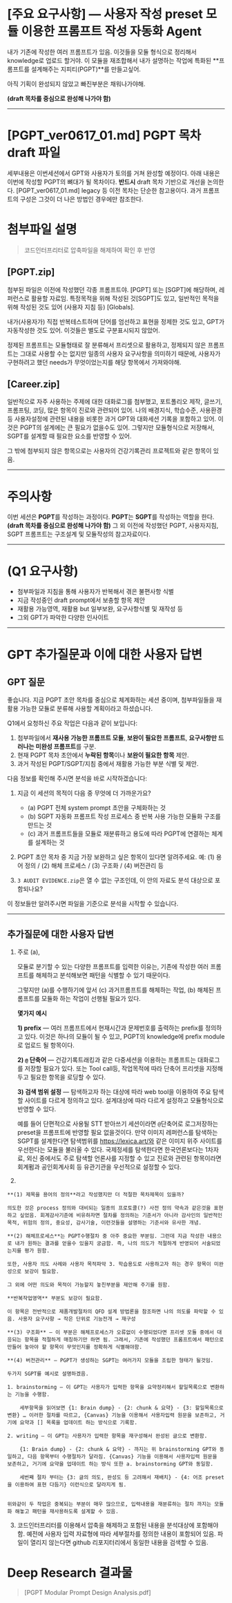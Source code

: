# [주요 요구사항] — 사용자 작성 preset 모듈 이용한 프롬프트 작성 자동화 Agent

내가 기존에 작성한 여러 프롬프트가 있음.
이것들을 모듈 형식으로 정리해서 knowledge로 업로드 할거야.
이 모듈을 재조합해서 
내가 설명하는 작업에 특화된 **프롬프트를 설계해주는 지피티(PGPT)**를 만들고싶어.

아직 기획이 완성되지 않았고 빠진부분은 채워나가야해.

**(draft 목차를 중심으로 완성해 나가야 함)**

---

# [PGPT_ver0617_01.md] PGPT 목차 draft 파일

세부내용은 이번세션에서 GPT와 사용자가 토의를 거쳐 완성할 예정이다.
아래 내용은 이번에 작성할 PGPT의 뼈대가 될 목차이다.
**반드시** draft 목차 기반으로 개선을 논의한다. [PGPT_ver0617_01.md]
legacy 등 이전 목차는 단순한 참고용이다. 
과거 프롬프트의 구성은 그것이 더 나은 방법인 경우에만 참조한다. 



# 첨부파일 설명
> 코드인터프리터로 압축파일을 해제하여 확인 후 반영

## [PGPT.zip] 

첨부된 파일은 이전에 작성했던 각종 프롬프트야. [PGPT] 또는 [SGPT]에 해당하며, 레퍼런스로 활용할 자료임.
특정목적을 위해 작성된 것[SGPT]도 있고, 일반적인 목적을 위해 작성된 것도 있어 (사용자 지침 등) [Globals].

내가(사용자가) 직접 반복테스트하며 단어를 엄선하고 표현을 정제한 것도 있고,
GPT가 자동작성한 것도 있어. 이것들은 별도로 구분표시되지 않았어.

정제된 프롬프트는 모듈형태로 잘 분류해서 프리셋으로 활용하고,
정제되지 않은 프롬프트는 그대로 사용할 수는 없지만 일종의 사용자 요구사항을 의미하기 때문에, 사용자가 구현하려고 했던 needs가 무엇이었는지를 해당 항목에서 가져와야해.

## [Career.zip]

일반적으로 자주 사용하는 주제에 대한 대화로그를 첨부했고,
포트폴리오 제작, 글쓰기, 프롬프팅, 코딩, 많은 항목이 진로와 관련되어 있어.
나의 배경지식, 학습수준, 사용환경 등 사용자설정에 관련된 내용을 비롯한
과거 GPT와 대화세션 기록을 포함하고 있어.
이것은 PGPT의 설계에는 큰 필요가 없을수도 있어.
그렇지만 모듈형식으로 저장해서, SGPT를 설계할 때 필요한 요소를 반영할 수 있어.

그 밖에 첨부되지 않은 항목으로는 사용자의 건강기록관리 프로젝트와 같은 항목이 있음.

---

# 주의사항

이번 세션은 **PGPT**를 작성하는 과정이다.
**PGPT**는 **SGPT**를 작성하는 역할을 한다.
**(draft 목차를 중심으로 완성해 나가야 함)**
그 외 이전에 작성했던 PGPT, 사용자지침, SGPT 프롬프트는 구조설계 및 모듈작성의 참고자료이다.


---

# (Q1 요구사항)

- 첨부파일과 지침을 통해 사용자가 반복해서 겪은 불편사항 식별
- 지금 작성중인 draft prompt에서 보충할 항목 제안 
- 재활용 가능영역, 재활용 but 일부보완, 요구사항식별 및 재작성 등
- 그외 GPT가 파악한 다양한 인사이트

---

# GPT 추가질문과 이에 대한 사용자 답변

## GPT 질문

좋습니다. 지금 PGPT 초안 목차를 중심으로 체계화하는 세션 중이며, 첨부파일들을 재활용 가능한 모듈로 분류해 사용할 계획이라고 하셨습니다.

Q1에서 요청하신 주요 작업은 다음과 같이 보입니다:

1. 첨부파일에서 **재사용 가능한 프롬프트 모듈**, **보완이 필요한 프롬프트**, **요구사항만 드러나는 미완성 프롬프트**를 구분.
2. 현재 PGPT 목차 초안에서 **누락된 항목**이나 **보완이 필요한 항목** 제안.
3. 과거 작성된 PGPT/SGPT/지침 중에서 재활용 가능한 부분 식별 및 제안.

다음 정보를 확인해 주시면 분석을 바로 시작하겠습니다:

1. 지금 이 세션의 목적이 다음 중 무엇에 더 가까운가요?

   * (a) PGPT 전체 system prompt 초안을 구체화하는 것
   * (b) SGPT 자동화 프롬프트 작성 프로세스 중 반복 사용 가능한 모듈화 구조를 만드는 것
   * (c) 과거 프롬프트들을 모듈로 재분류하고 용도에 따라 PGPT에 연결하는 체계를 설계하는 것

2. PGPT 초안 목차 중 지금 가장 보완하고 싶은 항목이 있다면 알려주세요. 예: (1) 용어 정의 / (2) 해체 프로세스 / (3) 구조화 / (4) 버전관리 등

3. `3 AUDIT EVIDENCE.zip`은 열 수 없는 구조인데, 이 안의 자료도 분석 대상으로 포함되나요?

이 정보들만 알려주시면 파일을 기준으로 분석을 시작할 수 있습니다.

---

## 추가질문에 대한 사용자 답변

1. 주로 (a), 
    
    모듈로 분기할 수 있는 다양한 프롬프트를 입력한 이유는, 기존에 작성한 여러 프롬프트를 해체하고 분석해보면 패턴을 식별할 수 있기 때문이다.
    
    그렇지만 (a)를 수행하기에 앞서 (c) 과거프롬프트를 해체하는 작업, (b) 해체된 프롬프트를 모듈화 하는 작업이 선행될 필요가 있다. 
    
    **몇가지 예시**
    
    **1) prefix** — 여러 프롬프트에서 현재시간과 문제번호를 출력하는 prefix를 정의하고 있다. 이것은 하나의 모듈이 될 수 있고, PGPT의 knowledge에 prefix module로 업로드 될 항목이다. 
    
    **2) `@` 단축어** — 건강기록트래킹과 같은 다중세션을 이용하는 프롬프트는 대화로그를 저장할 필요가 있다. 또는 Tool call등, 작업목적에 따라 단축어 프리셋을 지정해 두고 필요한 항목을 로딩할 수 있다.
    
    **3) 검색 범위 설정** — 탐색하고자 하는 대상에 따라 web tool을 이용하여 주요 탐색할 사이트를 다르게 정의하고 있다. 설계대상에 따라 다르게 설정하고 모듈형식으로 반영할 수 있다.
    
    예를 들어 단편적으로 사용될 STT 받아쓰기 세션이라면 `@`단축어로 로그저장하는 preset을 프롬프트에 반영할 필요 없을것이다. 만약 이미지 레퍼런스를 탐색하는 SGPT를 설계한다면 탐색범위를 https://lexica.art/와 같은 이미지 위주 사이트를 우선한다는 모듈을 불러올 수 있다. 국제정세를 탐색한다면 한국언론보다는 1차자료, 외신 중에서도 주로 탐색할 언론사를 지정할 수 있고 진로와 관련된 항목이라면 회계펌과 공인회계사회 등 유관기관을 우선적으로 설정할 수 있다.
    
2. 
    
    **(1) 제목을 용어의 정의**라고 작성했지만 더 적절한 목차제목이 있을까?
    
    의도한 것은 process 정의와 대비되는 일종의 프로토콜(?) 사전 정의 약속과 같은것을 표현하고 싶었음. 회계감사기준에 비유하자면 절차를 정의하는 기준서가 아니라 감사인의 일반적인 목적, 위험의 정의, 중요성, 감사기술, 이런것들을 설명하는 기준서와 유사한 개념.
    
    **(2) 해체프로세스**는 PGPT수행절차 중 아주 중요한 부분임. 그런데 지금 작성한 내용으로 내가 원하는 결과를 얻을수 있을지 궁금함. 즉, 나의 의도가 적절하게 반영되어 서술되었는지를 평가 원함.
    
    또한, 사용자 의도 사례와 사용자 목적파악 3. 학습용도로 사용하고자 하는 경우 항목이 미완성으로 보강이 필요함.
    
    그 외에 어떤 의도와 목적이 가능할지 놓친부분을 제안해 주기를 원함.
    
    **반복작업영역** 부분도 보강이 필요함.
    
    이 항목은 전반적으로 제품개발절차의 QFD 설계 방법론을 참조하면 나의 의도를 파악할 수 있음. 사용자 요구사항 → 작은 단위로 기능전개 → 재구성
    
    **(3) 구조화** — 이 부분은 해체프로세스가 오류없이 수행되었다면 프리셋 모듈 중에서 대응되는 항목을 적절하게 매칭하기만 하면 됨. 그래서, 기존에 작성했던 프롬프트에서 패턴으로 만들어 놓아야 할 항목이 무엇인지를 정확하게 식별해야함.
    
    **(4) 버전관리** — PGPT가 생성하는 SGPT는 여러가지 모듈을 조립한 형태가 될것임.
    
    두가지 SGPT를 예시로 설명하겠음.
    
    1. brainstorming — 이 GPT는 사용자가 입력한 항목을 요약정리해서 할일목록으로 변환하는 기능을 수행함.
        
        세부항목을 읽어보면 {1: Brain dump} - {2: chunk & 요약} - {3: 할일목록으로 변환} … 이러한 절차를 따르고, {Canvas} 기능을 이용해서 사용자입력 원문을 보존하고, 거기에 요약과 [] 목록을 업데이트 하는 방식으로 기록함.
        
    2. writing — 이 GPT는 사용자가 입력한 항목을 재구성해서 완성된 글으로 변환함.
        
        {1: Brain dump} - {2: chunk & 요약} - 까지는 위 brainstorming GPT와 동일하고, 다음 항목부터 수행절차가 달라짐. {Canvas} 기능을 이용해서 사용자입력 원문을 보존하고, 거기에 요약을 업데이트 하는 방식 또한 a. brainstorming GPT와 동일함. 
        
        세번째 절차 부터는 {3: 글의 의도, 완성도 등 고려해서 재배치} - {4: 어조 preset을 이용하여 표현 다듬기} 이런식으로 달라지게 됨.
        
    
    위와같이 두 작업은 중복되는 부분이 매우 많으므로, 입력내용을 재분류하는 절차 까지는 모듈화 해놓고 패턴을 재사용하도록 설계할 수 있음.
    
3. 코드인터프리터를 이용해서 압축을 해제하고 포함된 내용을 분석대상에 포함해야함. 예전에 사용자 입력 자료형에 따라 세부절차를 정의한 내용이 포함되어 있음. 파일이 열리지 않는다면 github 리포지터리에서 동일한 내용을 검색할 수 있음.



# Deep Research 결과물

> [PGPT Modular Prompt Design Analysis.pdf]




